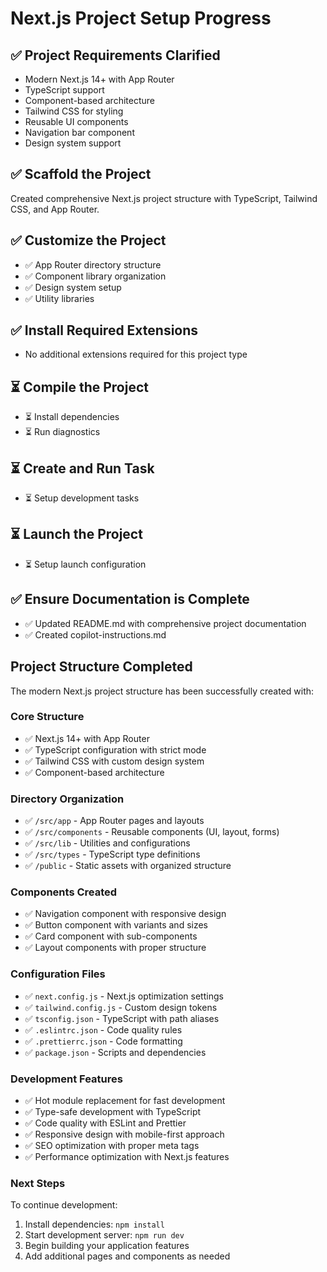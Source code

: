 <!-- Use this file to provide workspace-specific custom instructions to Copilot. For more details, visit https://code.visualstudio.com/docs/copilot/copilot-customization#_use-a-githubcopilotinstructionsmd-file -->

# Next.js Project Setup Progress

## ✅ Project Requirements Clarified
- Modern Next.js 14+ with App Router
- TypeScript support
- Component-based architecture
- Tailwind CSS for styling
- Reusable UI components
- Navigation bar component
- Design system support

## ✅ Scaffold the Project
Created comprehensive Next.js project structure with TypeScript, Tailwind CSS, and App Router.

## ✅ Customize the Project
- ✅ App Router directory structure
- ✅ Component library organization
- ✅ Design system setup
- ✅ Utility libraries

## ✅ Install Required Extensions
- No additional extensions required for this project type

## ⏳ Compile the Project
- ⏳ Install dependencies
- ⏳ Run diagnostics

## ⏳ Create and Run Task
- ⏳ Setup development tasks

## ⏳ Launch the Project
- ⏳ Setup launch configuration

## ✅ Ensure Documentation is Complete
- ✅ Updated README.md with comprehensive project documentation
- ✅ Created copilot-instructions.md

## Project Structure Completed

The modern Next.js project structure has been successfully created with:

### Core Structure
- ✅ Next.js 14+ with App Router
- ✅ TypeScript configuration with strict mode
- ✅ Tailwind CSS with custom design system
- ✅ Component-based architecture

### Directory Organization
- ✅ `/src/app` - App Router pages and layouts
- ✅ `/src/components` - Reusable components (UI, layout, forms)
- ✅ `/src/lib` - Utilities and configurations
- ✅ `/src/types` - TypeScript type definitions
- ✅ `/public` - Static assets with organized structure

### Components Created
- ✅ Navigation component with responsive design
- ✅ Button component with variants and sizes
- ✅ Card component with sub-components
- ✅ Layout components with proper structure

### Configuration Files
- ✅ `next.config.js` - Next.js optimization settings
- ✅ `tailwind.config.js` - Custom design tokens
- ✅ `tsconfig.json` - TypeScript with path aliases
- ✅ `.eslintrc.json` - Code quality rules
- ✅ `.prettierrc.json` - Code formatting
- ✅ `package.json` - Scripts and dependencies

### Development Features
- ✅ Hot module replacement for fast development
- ✅ Type-safe development with TypeScript
- ✅ Code quality with ESLint and Prettier
- ✅ Responsive design with mobile-first approach
- ✅ SEO optimization with proper meta tags
- ✅ Performance optimization with Next.js features

### Next Steps
To continue development:
1. Install dependencies: `npm install`
2. Start development server: `npm run dev`
3. Begin building your application features
4. Add additional pages and components as needed
